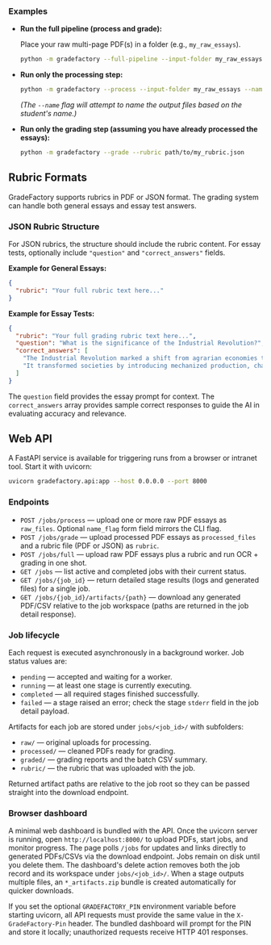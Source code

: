 ### Examples

- **Run the full pipeline (process and grade):**

  Place your raw multi-page PDF(s) in a folder (e.g., `my_raw_essays`).

  ```bash
  python -m gradefactory --full-pipeline --input-folder my_raw_essays --rubric path/to/my_rubric.json
  ```

- **Run only the processing step:**

  ```bash
  python -m gradefactory --process --input-folder my_raw_essays --name
  ```

  _(The `--name` flag will attempt to name the output files based on the student's name.)_

- **Run only the grading step (assuming you have already processed the essays):**

  ```bash
  python -m gradefactory --grade --rubric path/to/my_rubric.json
  ```

## Rubric Formats

GradeFactory supports rubrics in PDF or JSON format. The grading system can handle both general essays and essay test answers.

### JSON Rubric Structure

For JSON rubrics, the structure should include the rubric content. For essay tests, optionally include `"question"` and `"correct_answers"` fields.

**Example for General Essays:**

```json
{
  "rubric": "Your full rubric text here..."
}
```

**Example for Essay Tests:**

```json
{
  "rubric": "Your full grading rubric text here...",
  "question": "What is the significance of the Industrial Revolution?",
  "correct_answers": [
    "The Industrial Revolution marked a shift from agrarian economies to industrialized ones, leading to urbanization and technological advancements.",
    "It transformed societies by introducing mechanized production, changing labor dynamics, and paving the way for modern capitalism."
  ]
}
```

The `question` field provides the essay prompt for context. The `correct_answers` array provides sample correct responses to guide the AI in evaluating accuracy and relevance.
## Web API

A FastAPI service is available for triggering runs from a browser or intranet tool. Start it with uvicorn:

```bash
uvicorn gradefactory.api:app --host 0.0.0.0 --port 8000
```

### Endpoints

- `POST /jobs/process` — upload one or more raw PDF essays as `raw_files`. Optional `name_flag` form field mirrors the CLI flag.
- `POST /jobs/grade` — upload processed PDF essays as `processed_files` and a rubric file (PDF or JSON) as `rubric`.
- `POST /jobs/full` — upload raw PDF essays plus a rubric and run OCR + grading in one shot.
- `GET /jobs` — list active and completed jobs with their current status.
- `GET /jobs/{job_id}` — return detailed stage results (logs and generated files) for a single job.
- `GET /jobs/{job_id}/artifacts/{path}` — download any generated PDF/CSV relative to the job workspace (paths are returned in the job detail response).

### Job lifecycle

Each request is executed asynchronously in a background worker. Job status values are:

- `pending` — accepted and waiting for a worker.
- `running` — at least one stage is currently executing.
- `completed` — all required stages finished successfully.
- `failed` — a stage raised an error; check the stage `stderr` field in the job detail payload.

Artifacts for each job are stored under `jobs/<job_id>/` with subfolders:

- `raw/` — original uploads for processing.
- `processed/` — cleaned PDFs ready for grading.
- `graded/` — grading reports and the batch CSV summary.
- `rubric/` — the rubric that was uploaded with the job.

Returned artifact paths are relative to the job root so they can be passed straight into the download endpoint.

### Browser dashboard

A minimal web dashboard is bundled with the API. Once the uvicorn server is running, open `http://localhost:8000/` to upload PDFs, start jobs, and monitor progress. The page polls `/jobs` for updates and links directly to generated PDFs/CSVs via the download endpoint.
Jobs remain on disk until you delete them. The dashboard's delete action removes both the job record and its workspace under `jobs/<job_id>/`.
When a stage outputs multiple files, an `*_artifacts.zip` bundle is created automatically for quicker downloads.

If you set the optional `GRADEFACTORY_PIN` environment variable before starting uvicorn, all API requests must provide the same value in the `X-GradeFactory-Pin` header. The bundled dashboard will prompt for the PIN and store it locally; unauthorized requests receive HTTP 401 responses.

